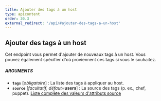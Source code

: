 ```yaml
---
title: Ajouter des tags à un host
type: apicontent
order: 30.3
external_redirect: '/api/#ajouter-des-tags-a-un-host'
---
```

## Ajouter des tags à un host
Cet endpoint vous permet d'ajouter de nouveaux tags à un host. Vous pouvez également spécifier d'où proviennent ces tags si vous le souhaitez.

##### ARGUMENTS

* **`tags`** [*obligatoire*] :
    La liste des tags à appliquer au host.
* **`source`** [*facultatif*, *défaut*=**users**] :
    La source des tags (p. ex., chef, puppet).
    [Liste complète des valeurs d'attributs source][1]

[1]: /fr/integrations/faq/list-of-api-source-attribute-value
